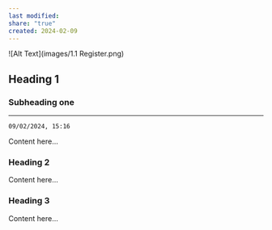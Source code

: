 ```yaml
---
last modified: 
share: "true"
created: 2024-02-09
---
```


![Alt Text](images/1.1 Register.png)




## Heading 1

  

### Subheading one

  ---
  ```
09/02/2024, 15:16
```



Content here...

  

### Heading 2

  

Content here...

  

### Heading 3

  

Content here...

  


